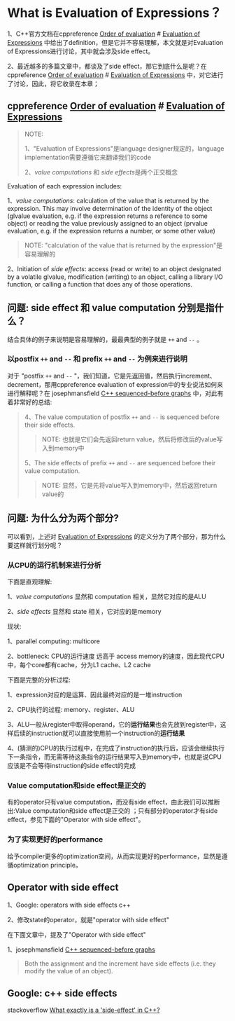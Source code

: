 # What is Evaluation of Expressions？

1、C++官方文档在cppreference [Order of evaluation](https://en.cppreference.com/w/cpp/language/eval_order) # [Evaluation of Expressions](https://en.cppreference.com/w/cpp/language/eval_order#Evaluation_of_Expressions) 中给出了definition，但是它并不容易理解，本文就是对Evaluation of Expressions进行讨论，其中就会涉及side effect。

2、最近越多的多篇文章中，都谈及了side effect，那它到底什么是呢？在cppreference [Order of evaluation](https://en.cppreference.com/w/cpp/language/eval_order) # [Evaluation of Expressions](https://en.cppreference.com/w/cpp/language/eval_order#Evaluation_of_Expressions) 中，对它进行了讨论，因此，将它收录在本章；

## cppreference [Order of evaluation](https://en.cppreference.com/w/cpp/language/eval_order) # [Evaluation of Expressions](https://en.cppreference.com/w/cpp/language/eval_order#Evaluation_of_Expressions) 

> NOTE: 
>
> 1、"Evaluation of Expressions"是language designer规定的，language implementation需要遵循它来翻译我们的code
>
> 2、*value computations* 和 *side effects*是两个正交概念

Evaluation of each expression includes:

1、*value computations*: calculation of the value that is returned by the expression. This may involve determination of the identity of the object (glvalue evaluation, e.g. if the expression returns a reference to some object) or reading the value previously assigned to an object (prvalue evaluation, e.g. if the expression returns a number, or some other value)

> NOTE: "calculation of the value that is returned by the expression"是容易理解的

2、Initiation of *side effects*: access (read or write) to an object designated by a volatile glvalue, modification (writing) to an object, calling a library I/O function, or calling a function that does any of those operations.



## 问题: side effect 和 value computation 分别是指什么？

结合具体的例子来说明是容易理解的，最最典型的例子就是 `++` and `--` 。

### 以postfix `++` and `--` 和 prefix `++` and `--` 为例来进行说明

对于 "postfix `++` and `--` "，我们知道，它是先返回值，然后执行increment、decrement，那用cppreference evaluation of expression中的专业说法如何来进行解释呢？在 josephmansfield [C++ sequenced-before graphs](https://josephmansfield.uk/articles/c++-sequenced-before-graphs.html) 中，对此有着非常好的总结:

> 4、The value computation of postfix `++` and `--` is sequenced before their side effects.
>
> > NOTE: 也就是它们会先返回return value，然后将修改后的value写入到memory中
>
> 5、The side effects of prefix `++` and `--` are sequenced before their value computation.
>
> > NOTE: 显然，它是先将value写入到memory中，然后返回return value的



## 问题: 为什么分为两个部分?

可以看到，上述对 [Evaluation of Expressions](https://en.cppreference.com/w/cpp/language/eval_order#Evaluation_of_Expressions) 的定义分为了两个部分，那为什么要这样就行划分呢？



### 从CPU的运行机制来进行分析

下面是直观理解:

1、*value computations* 显然和 computation 相关，显然它对应的是ALU

2、*side effects* 显然和 state 相关，它对应的是memory

现状:

1、parallel computing: multicore

2、bottleneck: CPU的运行速度 远高于 access memory的速度，因此现代CPU中，每个core都有cache，分为L1 cache、L2 cache

下面是完整的分析过程: 

1、expression对应的是运算、因此最终对应的是一堆instruction

2、CPU执行的过程: memory、register、ALU

3、ALU一般从register中取得operand，它的**运行结果**也会先放到register中，这样后续的instruction就可以直接使用前一个instruction的**运行结果**

4、(猜测的)CPU的执行过程中，在完成了instruction的执行后，应该会继续执行下一条指令，而无需等待这条指令的运行结果写入到memory中，也就是说CPU应该是不会等待instruction的side effect的完成

### Value computation和side effect是正交的

有的operator只有value computation，而没有side effect，由此我们可以推断出:Value computation和side effect是正交的 ；只有部分的operator才有side effect，参见下面的"Operator with side effect"。

### 为了实现更好的performance

给予compiler更多的optimization空间，从而实现更好的performance，显然是遵循optimization principle。



## Operator with side effect

1、Google: operators with side effects c++

2、修改state的operator，就是"operator with side effect"

在下面文章中，提及了"Operator with side effect"

1、josephmansfield [C++ sequenced-before graphs](https://josephmansfield.uk/articles/c++-sequenced-before-graphs.html)

> Both the assignment and the increment have side effects (i.e. they modify the value of an object).



## Google: c++ side effects

stackoverflow [What exactly is a 'side-effect' in C++?](https://stackoverflow.com/questions/9563600/what-exactly-is-a-side-effect-in-c)


